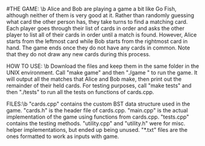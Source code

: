 #THE GAME: \b
Alice and Bob are playing a game a bit like Go Fish, although neither of them is very good at it. Rather than randomly guessing what card the other person has, they take turns to find a matching card. Each player goes through their list of cards in order and asks the other player to list all of their cards in order until a match is found. However, Alice starts from the leftmost card while Bob starts from the rightmost card in hand. The game ends once they do not have any cards in common. Note that they do not draw any new cards during this process.

HOW TO USE: \b
Download the files and keep them in the same folder in the UNIX environment. Call "make game" and then "./game <text file> <text file>" to run the game. It will output all the matches that Alice and Bob make, then print out the remainder of their held cards. For testing purposes, call "make tests" and then "./tests" to run all the tests on functions of cards.cpp.

FILES:\b
"cards.cpp" contains the custom BST data structure used in the game.
"cards.h" is the header file of cards.cpp.
"main.cpp" is the actual implementation of the game using functions from cards.cpp.
"tests.cpp" contains the testing methods.
"utility.cpp" and "utility.h" were for misc. helper implementations, but ended up being unused.
"*.txt" files are the ones formatted to work as inputs with game.
